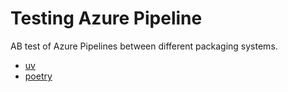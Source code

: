 # Testing Azure Pipeline

AB test of Azure Pipelines between different packaging systems.

- [uv](https://docs.astral.sh/uv/)
- [poetry](https://python-poetry.org/)
